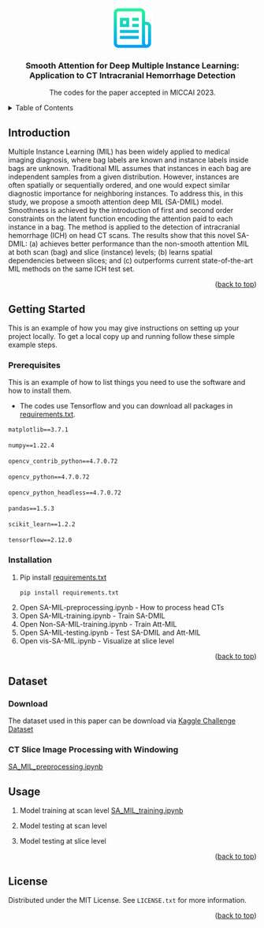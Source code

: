 <!-- Improved compatibility of back to top link: See: https://github.com/othneildrew/Best-README-Template/pull/73 -->
<a name="readme-top"></a>
<!--
*** Thanks for checking out the Best-README-Template. If you have a suggestion
*** that would make this better, please fork the repo and create a pull request
*** or simply open an issue with the tag "enhancement".
*** Don't forget to give the project a star!
*** Thanks again! Now go create something AMAZING! :D
-->



<!-- PROJECT SHIELDS -->
<!--
*** I'm using markdown "reference style" links for readability.
*** Reference links are enclosed in brackets [ ] instead of parentheses ( ).
*** See the bottom of this document for the declaration of the reference variables
*** for contributors-url, forks-url, etc. This is an optional, concise syntax you may use.
*** https://www.markdownguide.org/basic-syntax/#reference-style-links
-->

<!-- PROJECT LOGO -->
<br />
<div align="center">
  <a href="https://github.com/othneildrew/Best-README-Template">
    <img src="images/logo.png" alt="Logo" width="80" height="80">
  </a>

  <h3 align="center">Smooth Attention for Deep Multiple Instance
Learning: Application to CT Intracranial
Hemorrhage Detection</h3>

  <p align="center">
    The codes for the paper accepted in MICCAI 2023.
  </p>
</div>



<!-- TABLE OF CONTENTS -->
<details>
  <summary>Table of Contents</summary>
  <ol>
    <li>
      <a href="#introduction">Introduction</a>
    </li>
    <li>
      <a href="#getting-started">Getting Started</a>
      <ul>
        <li><a href="#prerequisites">Prerequisites</a></li>
        <li><a href="#installation">Installation</a></li>
      </ul>
    </li>
    <li><a href="#usage">Usage</a></li>
  </ol>
</details>



<!-- INTRODUCTION -->
## Introduction

Multiple Instance Learning (MIL) has been widely applied to medical imaging diagnosis, where bag labels are known and instance labels inside bags are unknown. Traditional MIL assumes that instances in each bag are independent samples from a given distribution. However, instances are often spatially or sequentially ordered, and one would expect similar diagnostic importance for neighboring instances. To address this, in this study, we propose a smooth attention deep MIL (SA-DMIL) model. Smoothness is achieved by the introduction of first and second order constraints on the latent function encoding the attention paid to each instance in a bag. The method is applied to the detection of intracranial hemorrhage (ICH) on head CT scans.
The results show that this novel SA-DMIL: (a) achieves better performance than the non-smooth attention MIL at both scan (bag) and slice (instance) levels; (b) learns spatial dependencies between slices; and (c) outperforms current state-of-the-art MIL methods on the same ICH test set.   

<p align="right">(<a href="#readme-top">back to top</a>)</p>


<!-- GETTING STARTED -->
## Getting Started

This is an example of how you may give instructions on setting up your project locally.
To get a local copy up and running follow these simple example steps.

### Prerequisites

This is an example of how to list things you need to use the software and how to install them.
* The codes use Tensorflow and you can download all packages in [requirements.txt](https://github.com/YunanWu2168/SA-MIL/blob/master/requirements.txt).

```
matplotlib==3.7.1

numpy==1.22.4

opencv_contrib_python==4.7.0.72

opencv_python==4.7.0.72

opencv_python_headless==4.7.0.72

pandas==1.5.3

scikit_learn==1.2.2

tensorflow==2.12.0
```

### Installation

1. Pip install [requirements.txt](https://github.com/YunanWu2168/SA-MIL/blob/master/requirements.txt)
   ```sh
   pip install requirements.txt
   ```
2. Open SA-MIL-preprocessing.ipynb - How to process head CTs
3. Open SA-MIL-training.ipynb - Train SA-DMIL
4. Open Non-SA-MIL-training.ipynb - Train Att-MIL
5. Open SA-MIL-testing.ipynb - Test SA-DMIL and Att-MIL
6. Open vis-SA-MIL.ipynb - Visualize at slice level

<p align="right">(<a href="#readme-top">back to top</a>)</p>

## Dataset

### Download
The dataset used in this paper can be download via [Kaggle Challenge Dataset](https://www.kaggle.com/competitions/rsna-intracranial-hemorrhage-detection/data)

### CT Slice Image Processing with Windowing 
[SA_MIL_preprocessing.ipynb](https://github.com/YunanWu2168/SA-MIL/blob/master/SA_MIL_preprocessing.ipynb)

<!-- USAGE EXAMPLES -->
## Usage

1. Model training at scan level
[SA_MIL_training.ipynb](https://github.com/YunanWu2168/SA-MIL/blob/master/SA_MIL_training.ipynb)
2. Model testing at scan level

3. Model testing at slice level

<p align="right">(<a href="#readme-top">back to top</a>)</p>


<!-- LICENSE -->
## License

Distributed under the MIT License. See `LICENSE.txt` for more information.

<p align="right">(<a href="#readme-top">back to top</a>)</p>

